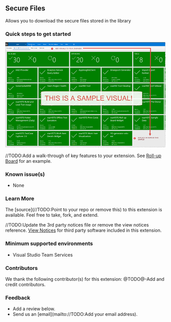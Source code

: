 ## Secure Files ##

Allows you to download the secure files stored in the library

### Quick steps to get started ###

![](/static/images/Screen1.png)

//TODO:Add a walk-through of key features to your extension. See [Roll-up Board](https://marketplace.visualstudio.com/items?itemName=ms-devlabs.RollUpBoard) for an example.

### Known issue(s)

- None

### Learn More

The [source](//TODO:Point to your repo or remove this) to this extension is available. Feel free to take, fork, and extend.

//TODO:Update the 3rd party notices file or remove the view notices reference.
[View Notices](https://marketplace.visualstudio.com/_apis/public/gallery/publisher/carlowahlstedt/extension/SecureFiles/latest/assetbyname/ThirdPartyNotices.txt) for third party software included in this extension.

### Minimum supported environments ###

- Visual Studio Team Services

### Contributors ###

We thank the following contributor(s) for this extension: @TODO@-Add and credit contributors.

### Feedback ###
- Add a review below.
- Send us an [email](mailto://TODO:Add your email address).